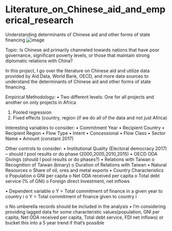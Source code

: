 # Literature_on_Chinese_aid_and_emperical_research
Understanding determinants of Chinese aid and other forms of state financing
![image](https://github.com/KalideEndale/Literature_on_Chinese_aid_and_emperical_research/assets/58799484/89fa8973-2105-4266-82fa-d2a593dd4b30)


Topic: Is Chinese aid primarily channeled towards nations that have poor governance, significant poverty levels, or those that maintain strong diplomatic relations with China? 

In this project, I go over the literature on Chinese aid and utilize data provided by Aid Data, World Bank, OECD, and more data sources to understand the determinants of Chinese aid and other forms of state financing.			


Empirical Methodology:
•	Two different levels: One for all projects and another on only projects in Africa

1.	Pooled regression
2.	Fixed effects (country, region (if we do all of the data and not just Africa)


Interesting variables to consider:
•	Commitment Year
•	Recipient Country
•	Recipient Region
•	Flow Type
•	Intent
•	Concessional
•	Flow Class
•	Sector Name
•	Amount (constant 2017)

Other controls to consider:
•	Institutional Quality (Electoral democracy 2017) – should I pool results or do phase (2000,2005,2010,2015)
•	OECD ODA Givings (should I pool results or do phases?)
•	Relations with Taiwan
o	Recognition of Taiwan (binary)
o	Duration of Relations with Taiwan
•	Natural Resources
o	Share of oil, ores and metal exports
•	Country Characteristics
o	Population
o	GNI per capita
o	Net ODA received per capita
o	Total debt service (% of GNI)
o	Foreign direct Investment, net inflows


•	Dependent variable
o	Y = Total commitment of finance in a given year to country i
o	Y = Total commitment of finance given to country i

o	No umberella records should be included in the analysis
•	I’m considering providing lagged data for some characteristic values(population, GNI per capita, Net ODA received per capita, Total debt service, FDI net inflows) or bucket this into a 5 year trend if that’s possible
